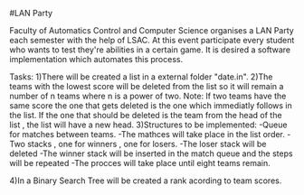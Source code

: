 #LAN Party

Faculty of Automatics  Control and Computer Science organises a LAN Party
each semester with the help of LSAC. At this event participate every 
student who wants to test they're abilities in a certain game. It is 
desired a software implementation which automates this process.

Tasks:
1)There will be created a list in a external folder "date.in".
2)The teams with the lowest score will be deleted from the list so 
it will remain a number of n teams where n is a power of two. 
Note: If two teams have the same score the one that gets deleted is the one
which immediatly follows in the list. If the one that should be deleted
is the team from the head of the list , the list will have a new head.
3)Structures to be implemented:
-Queue for matches between teams.
-The mathces will take place in the list order.
-Two stacks , one for winners , one for losers.
-The loser stack will be deleted
-The winner stack will be inserted in the match queue and the steps will
be repeated
-The procces will take place until eight teams remain.

4)In a Binary Search Tree will be created a rank acording to team scores.
